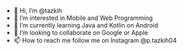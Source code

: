 - 👋 Hi, I’m @tazkih
- 👀 I’m interested in Mobile and Web Programming 
- 🌱 I’m currently learning Java and Kotlin on Android
- 💞️ I’m looking to collaborate on Google or Apple
- 📫 How to reach me follow me on Instagram @p.tazkih04

<!---
tazkih/tazkih is a ✨ special ✨ repository because its `README.md` (this file) appears on your GitHub profile.
You can click the Preview link to take a look at your changes.
--->
